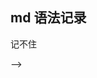 <!-- more -->
## md 语法记录
记不住
<!-- [Git Download](https://git-scm.com/downloads) --> -->
<!-- {% asset_img 1.png show optionParser result %} -->
<!-- {% asset_link openContentData.txt %}